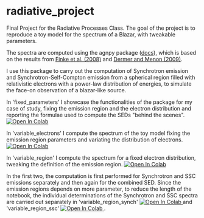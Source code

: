 # radiative_project
Final Project for the Radiative Processes Class.
The goal of the project is to reproduce a toy model for the spectrum of a Blazar, 
with tweakable parameters.

The spectra are computed using the agnpy package ([docs](https://agnpy.readthedocs.io/en/latest/)),
which is based on the results from [Finke et al. (2008)](https://ui.adsabs.harvard.edu/abs/2008ApJ...686..181F/abstract) and [Dermer and Menon (2009)](https://ui.adsabs.harvard.edu/abs/2009herb.book.....D/abstract).

I use this package to carry out the computation of Synchrotron emission and Synchrotron-Self-Compton emission from a spherical region filled with relativistic electrons with a power-law distribution of energies, to simulate the face-on observation of a blazar-like source.

In 'fixed_parameters' I showcase the functionalities of the package for my case of study, fixing the emission region and the electron distribution and reporting the formulae used to compute the SEDs "behind the scenes". <a target="_blank" href="https://colab.research.google.com/github/acircie/radiative_project/blob/main/fixed_parameters.ipynb">
  <img src="https://colab.research.google.com/assets/colab-badge.svg" alt="Open In Colab"/>
</a>

In 'variable_electrons' I compute the spectrum of the toy model fixing the emission region parameters and variating the distribution of electrons. <a target="_blank" href="https://colab.research.google.com/github/acircie/radiative_project/blob/main/variable_electron.ipynb">
  <img src="https://colab.research.google.com/assets/colab-badge.svg" alt="Open In Colab"/>
</a>

In 'variable_region' I compute the spectrum for a fixed electron distribution, tweaking the definition of the emission region. <a target="_blank" href="https://colab.research.google.com/github/acircie/radiative_project/blob/main/variable_region.ipynb">
  <img src="https://colab.research.google.com/assets/colab-badge.svg" alt="Open In Colab"/>
</a>

In the first two, the computation is first performed for Synchrotron and SSC emissions separately and then again for the combined SED.
Since the emission regions depends on more parameter, to reduce the length of the notebook, the individual determinations of the Synchrotron and SSC spectra are carried out separately in  'variable_region_synch' <a target="_blank" href="https://colab.research.google.com/github/acircie/radiative_project/blob/main/variable_region_synch.ipynb">
  <img src="https://colab.research.google.com/assets/colab-badge.svg" alt="Open In Colab"/>
</a> and 'variable_region_ssc' <a target="_blank" href="https://colab.research.google.com/github/acircie/radiative_project/blob/main/variable_region_ssc.ipynb">
  <img src="https://colab.research.google.com/assets/colab-badge.svg" alt="Open In Colab"/>
</a>.
